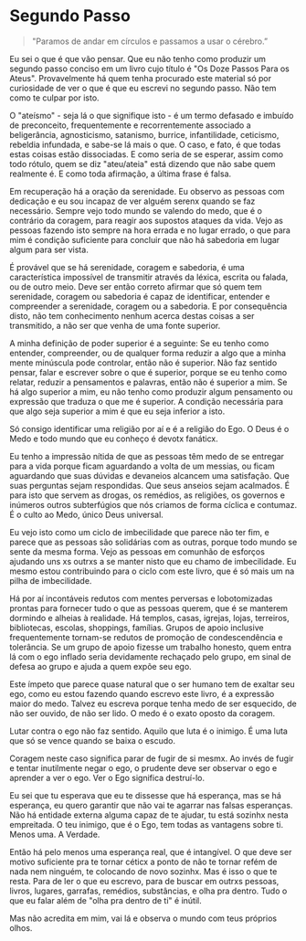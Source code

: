 Segundo Passo
=

> "Paramos de andar em círculos e passamos a usar o cérebro.”

Eu sei o que é que vão pensar. Que eu não tenho como produzir um segundo passo conciso em um livro cujo título é "Os Doze Passos Para os Ateus". Provavelmente há quem tenha procurado este material só por curiosidade de ver o que é que eu escrevi no segundo passo. Não tem como te culpar por isto.

O "ateísmo" - seja lá o que signifique isto - é um termo defasado e imbuído de preconceito, frequentemente e recorrentemente associado a beligerância, agnosticismo, satanismo, burrice, infantilidade, ceticismo, rebeldia infundada, e sabe-se lá mais o que. O caso, e fato, é que todas estas coisas estão dissociadas. E como seria de se esperar, assim como todo rótulo, quem se diz "ateu/ateia" está dizendo que não sabe quem realmente é. E como toda afirmação, a última frase é falsa.

Em recuperação há a oração da serenidade. Eu observo as pessoas com dedicação e eu sou incapaz de ver alguém serenx quando se faz necessário. Sempre vejo todo mundo se valendo do medo, que é o contrário da coragem, para reagir aos supostos ataques da vida. Vejo as pessoas fazendo isto sempre na hora errada e no lugar errado, o que para mim é condição suficiente para concluir que não há sabedoria em lugar algum para ser vista.

É provável que se há serenidade, coragem e sabedoria, é uma característica impossível de transmitir através da léxica, escrita ou falada, ou de outro meio. Deve ser então correto afirmar que só quem tem serenidade, coragem ou sabedoria é capaz de identificar, entender e compreender a serenidade, coragem ou a sabedoria. E por consequência disto, não tem conhecimento nenhum acerca destas coisas a ser transmitido, a não ser que venha de uma fonte superior.

A minha definição de poder superior é a seguinte: Se eu tenho como entender, compreender, ou de qualquer forma reduzir a algo que a minha mente minúscula pode controlar, então não é superior. Não faz sentido pensar, falar e escrever sobre o que é superior, porque se eu tenho como relatar, reduzir a pensamentos e palavras, então não é superior a mim. Se há algo superior a mim, eu não tenho como produzir algum pensamento ou expressão que traduza o que me é superior. A condição necessária para que algo seja superior a mim é que eu seja inferior a isto.

Só consigo identificar uma religião por aí e é a religião do Ego. O Deus é o Medo e todo mundo que eu conheço é devotx fanáticx.

Eu tenho a impressão nítida de que as pessoas têm medo de se entregar para a vida porque ficam aguardando a volta de um messias, ou ficam aguardando que suas dúvidas e devaneios alcancem uma satisfação. Que suas perguntas sejam respondidas. Que seus anseios sejam acalmados. É para isto que servem as drogas, os remédios, as religiões, os governos e inúmeros outros subterfúgios que nós criamos de forma cíclica e contumaz. É o culto ao Medo, único Deus universal.

Eu vejo isto como um ciclo de imbecilidade que parece não ter fim, e parece que as pessoas são solidárias com as outras, porque todo mundo se sente da mesma forma. Vejo as pessoas em comunhão de esforços ajudando uns xs outrxs a se manter nisto que eu chamo de imbecilidade. Eu mesmo estou contribuindo para o ciclo com este livro, que é só mais um na pilha de imbecilidade.

Há por aí incontáveis redutos com mentes perversas e lobotomizadas prontas para fornecer tudo o que as pessoas querem, que é se manterem dormindo e alheias à realidade. Há templos, casas, igrejas, lojas, terreiros, bibliotecas, escolas, shoppings, famílias. Grupos de apoio inclusive frequentemente tornam-se redutos de promoção de condescendência e tolerância. Se um grupo de apoio fizesse um trabalho honesto, quem entra lá com o ego inflado seria devidamente rechaçado pelo grupo, em sinal de defesa ao grupo e ajuda a quem expõe seu ego.

Este ímpeto que parece quase natural que o ser humano tem de exaltar seu ego, como eu estou fazendo quando escrevo este livro, é a expressão maior do medo. Talvez eu escreva porque tenha medo de ser esquecido, de não ser ouvido, de não ser lido. O medo é o exato oposto da coragem.

Lutar contra o ego não faz sentido. Aquilo que luta é o inimigo. É uma luta que só se vence quando se baixa o escudo.

Coragem neste caso significa parar de fugir de si mesmx. Ao invés de fugir e tentar inutilmente negar o ego, o prudente deve ser observar o ego e aprender a ver o ego. Ver o Ego significa destruí-lo.

Eu sei que tu esperava que eu te dissesse que há esperança, mas se há esperança, eu quero garantir que não vai te agarrar nas falsas esperanças. Não há entidade externa alguma capaz de te ajudar, tu está sozinhx nesta empreitada. O teu inimigo, que é o Ego, tem todas as vantagens sobre ti. Menos uma. A Verdade.

Então há pelo menos uma esperança real, que é intangível. O que deve ser motivo suficiente pra te tornar céticx a ponto de não te tornar refém de nada nem ninguém, te colocando de novo sozinhx. Mas é isso o que te resta. Para de ler o que eu escrevo, para de buscar em outrxs pessoas, livros, lugares, garrafas, remédios, substâncias, e olha pra dentro. Tudo o que eu falar além de "olha pra dentro de ti" é inútil.

Mas não acredita em mim, vai lá e observa o mundo com teus próprios olhos.
